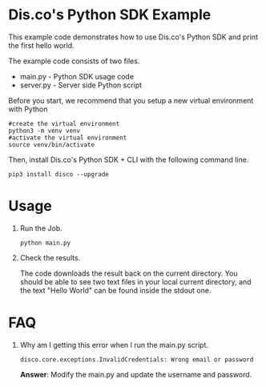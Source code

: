 # Dis.co's Python SDK Example

This example code demonstrates how to use Dis.co's Python SDK and print the first hello world.

The example code consists of two files.

- main.py - Python SDK usage code
- server.py - Server side Python script 

Before you start, we recommend that you setup a new virtual environment with Python

```
#create the virtual environment
python3 -m venv venv 
#activate the virtual environment
source venv/bin/activate
``` 

Then, install Dis.co's Python SDK + CLI with the following command line.

```
pip3 install disco --upgrade
```

# Usage
1. Run the Job. 

	```
	python main.py
	```

2. Check the results.

	The code downloads the result back on the current directory. You should be able to see two text files in your local current directory, and the text "Hello World" can be found inside the stdout one. 


# FAQ

1. Why am I getting this error when I run the main.py script.

	```
	disco.core.exceptions.InvalidCredentials: Wrong email or password
	```

	**Answer**: Modify the main.py and update the username and password. 
